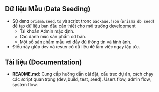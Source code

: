 ## Dữ liệu Mẫu (Data Seeding)

- Sử dụng `prisma/seed.ts` và script trong `package.json` (`prisma db seed`) để tạo dữ liệu ban đầu cần thiết cho môi trường development:
    - Tài khoản Admin mặc định.
    - Các danh mục sản phẩm cơ bản.
    - Một số sản phẩm mẫu với đầy đủ thông tin và hình ảnh.
- Điều này giúp dev và tester có dữ liệu để làm việc ngay lập tức.

## Tài liệu (Documentation)

- **README.md:** Cung cấp hướng dẫn cài đặt, cấu trúc dự án, cách chạy các script quan trọng (dev, build, test, seed). Users flow, admin flow, system flow.
